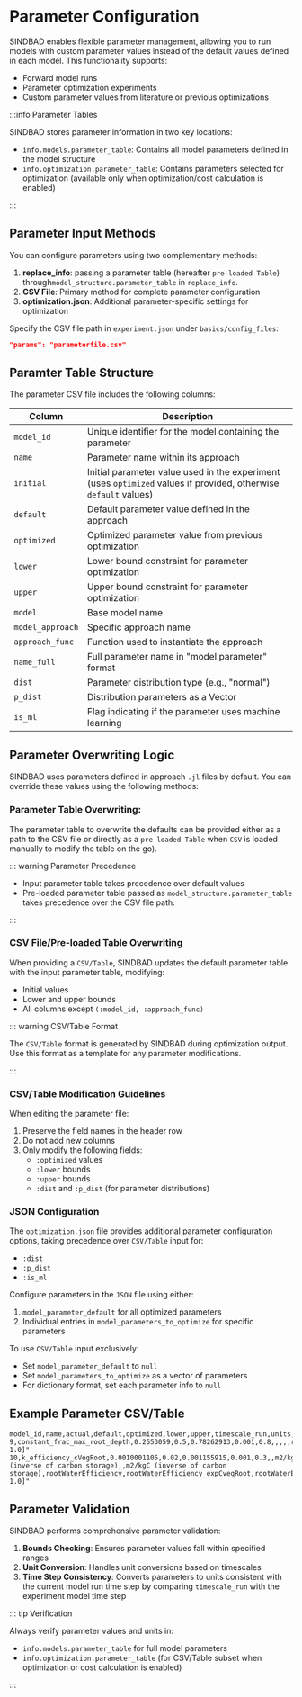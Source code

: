 # Parameter Configuration

SINDBAD enables flexible parameter management, allowing you to run models with custom parameter values instead of the default values defined in each model. This functionality supports:
- Forward model runs
- Parameter optimization experiments
- Custom parameter values from literature or previous optimizations

:::info Parameter Tables

SINDBAD stores parameter information in two key locations:
- `info.models.parameter_table`: Contains all model parameters defined in the model structure
- `info.optimization.parameter_table`: Contains parameters selected for optimization (available only when optimization/cost calculation is enabled)

:::

## Parameter Input Methods

You can configure parameters using two complementary methods:
1. **replace_info**: passing a parameter table  (hereafter `pre-loaded Table`) through`model_structure.parameter_table` in `replace_info`.
2. **CSV File**: Primary method for complete parameter configuration
3. **optimization.json**: Additional parameter-specific settings for optimization

Specify the CSV file path in `experiment.json` under `basics/config_files`:
```json
"params": "parameterfile.csv"
```

## Paramter Table Structure

The parameter CSV file includes the following columns:

| Column | Description |
|--------|-------------|
| `model_id` | Unique identifier for the model containing the parameter |
| `name` | Parameter name within its approach |
| `initial` | Initial parameter value used in the experiment (uses `optimized` values if provided, otherwise `default` values) |
| `default` | Default parameter value defined in the approach |
| `optimized` | Optimized parameter value from previous optimization |
| `lower` | Lower bound constraint for parameter optimization |
| `upper` | Upper bound constraint for parameter optimization |
| `model` | Base model name |
| `model_approach` | Specific approach name |
| `approach_func` | Function used to instantiate the approach |
| `name_full` | Full parameter name in "model.parameter" format |
| `dist` | Parameter distribution type (e.g., "normal") |
| `p_dist` | Distribution parameters as a Vector |
| `is_ml` | Flag indicating if the parameter uses machine learning |

## Parameter Overwriting Logic

SINDBAD uses parameters defined in approach `.jl` files by default. You can override these values using the following methods:

### Parameter Table Overwriting:

The parameter table to overwrite the defaults can be provided either as a path to the CSV file or directly as a `pre-loaded Table` when `CSV` is loaded manually to modify the table on the go). 

::: warning Parameter Precedence

- Input parameter table takes precedence over default values
- Pre-loaded parameter table passed as `model_structure.parameter_table` takes precedence over the CSV file path.

:::

### CSV File/Pre-loaded Table Overwriting

When providing a `CSV/Table`, SINDBAD updates the default parameter table with the input parameter table, modifying:
- Initial values
- Lower and upper bounds
- All columns except `(:model_id, :approach_func)`

::: warning CSV/Table Format

The `CSV/Table` format is generated by SINDBAD during optimization output. Use this format as a template for any parameter modifications.

:::

### CSV/Table Modification Guidelines

When editing the parameter file:
1. Preserve the field names in the header row
2. Do not add new columns
3. Only modify the following fields:
   - `:optimized` values
   - `:lower` bounds
   - `:upper` bounds
   - `:dist` and `:p_dist` (for parameter distributions)

### JSON Configuration

The `optimization.json` file provides additional parameter configuration options, taking precedence over `CSV/Table` input for:
- `:dist`
- `:p_dist`
- `:is_ml`

Configure parameters in the `JSON` file using either:
1. `model_parameter_default` for all optimized parameters
2. Individual entries in `model_parameters_to_optimize` for specific parameters

To use `CSV/Table` input exclusively:
- Set `model_parameter_default` to `null`
- Set `model_parameters_to_optimize` as a vector of parameters
- For dictionary format, set each parameter info to `null`

## Example Parameter CSV/Table

```csv
model_id,name,actual,default,optimized,lower,upper,timescale_run,units,timescale_ori,units_ori,model,model_approach,approach_func,name_full,is_ml,dist,p_dist
9,constant_frac_max_root_depth,0.2553059,0.5,0.78262913,0.001,0.8,,,,,rootMaximumDepth,rootMaximumDepth_fracSoilD,rootMaximumDepth_fracSoilD,rootMaximumDepth.constant_frac_max_root_depth,false,normal,"Float32[0.0, 1.0]"
10,k_efficiency_cVegRoot,0.0010001105,0.02,0.001155915,0.001,0.3,,m2/kgC (inverse of carbon storage),,m2/kgC (inverse of carbon storage),rootWaterEfficiency,rootWaterEfficiency_expCvegRoot,rootWaterEfficiency_expCvegRoot,rootWaterEfficiency.k_efficiency_cVegRoot,false,normal,"Float32[0.0, 1.0]"
```

## Parameter Validation

SINDBAD performs comprehensive parameter validation:

1. **Bounds Checking**: Ensures parameter values fall within specified ranges
2. **Unit Conversion**: Handles unit conversions based on timescales
3. **Time Step Consistency**: Converts parameters to units consistent with the current model run time step by comparing `timescale_run` with the experiment model time step

::: tip Verification

Always verify parameter values and units in:
- `info.models.parameter_table` for full model parameters
- `info.optimization.parameter_table` (for CSV/Table subset when optimization or cost calculation is enabled)

:::
